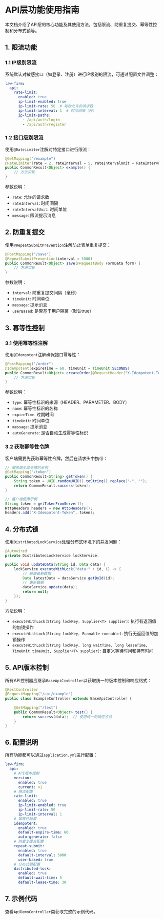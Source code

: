 # API层功能使用指南

本文档介绍了API层的核心功能及其使用方法，包括限流、防重复提交、幂等性控制和分布式锁等。

## 1. 限流功能

### 1.1 IP级别限流

系统默认对敏感接口（如登录、注册）进行IP级别的限流，可通过配置文件调整：

```yaml
law-firm:
  api:
    rate-limit:
      enabled: true
      ip-limit-enabled: true
      ip-limit-rate: 50  # 每秒允许的请求数
      ip-limit-interval: 1  # 时间间隔（秒）
      ip-limit-paths:
        - /api/auth/login
        - /api/auth/register
```

### 1.2 接口级别限流

使用`@RateLimiter`注解对特定接口进行限流：

```java
@GetMapping("/example")
@RateLimiter(rate = 2, rateInterval = 5, rateIntervalUnit = RateIntervalUnit.SECONDS)
public CommonResult<Object> example() {
    // 方法实现
}
```

参数说明：
- `rate`: 允许的请求数
- `rateInterval`: 时间间隔
- `rateIntervalUnit`: 时间单位
- `message`: 限流提示消息

## 2. 防重复提交

使用`@RepeatSubmitPrevention`注解防止表单重复提交：

```java
@PostMapping("/save")
@RepeatSubmitPrevention(interval = 5000)
public CommonResult<Object> save(@RequestBody FormData form) {
    // 方法实现
}
```

参数说明：
- `interval`: 防重复提交间隔（毫秒）
- `timeUnit`: 时间单位
- `message`: 提示消息
- `userBased`: 是否基于用户隔离（默认true）

## 3. 幂等性控制

### 3.1 使用幂等性注解

使用`@Idempotent`注解确保接口幂等性：

```java
@PostMapping("/order")
@Idempotent(expireTime = 60, timeUnit = TimeUnit.SECONDS)
public CommonResult<Object> createOrder(@RequestHeader("X-Idempotent-Token") String token) {
    // 方法实现
}
```

参数说明：
- `type`: 幂等性标识的来源（HEADER、PARAMETER、BODY）
- `name`: 幂等性标识的名称
- `expireTime`: 过期时间
- `timeUnit`: 时间单位
- `message`: 提示消息
- `autoGenerate`: 是否自动生成幂等性标识

### 3.2 获取幂等性令牌

客户端需要先获取幂等性令牌，然后在请求头中携带：

```java
// 服务端生成令牌的示例
@GetMapping("/token")
public CommonResult<String> getToken() {
    String token = UUID.randomUUID().toString().replace("-", "");
    return CommonResult.success(token);
}

// 客户端使用示例
String token = getTokenFromServer();
HttpHeaders headers = new HttpHeaders();
headers.add("X-Idempotent-Token", token);
```

## 4. 分布式锁

使用`DistributedLockService`处理分布式环境下的并发问题：

```java
@Autowired
private DistributedLockService lockService;

public void updateData(String id, Data data) {
    lockService.executeWithLock("data:" + id, () -> {
        // 获取最新数据
        Data latestData = dataService.getById(id);
        // 更新数据
        dataService.update(data);
        return null;
    });
}
```

方法说明：
- `executeWithLock(String lockKey, Supplier<T> supplier)`: 执行有返回值的加锁操作
- `executeWithLock(String lockKey, Runnable runnable)`: 执行无返回值的加锁操作
- `executeWithLock(String lockKey, long waitTime, long leaseTime, TimeUnit timeUnit, Supplier<T> supplier)`: 自定义等待时间和持有时间

## 5. API版本控制

所有API控制器应继承`BaseApiController`以获取统一的版本控制和响应格式：

```java
@RestController
@RequestMapping("/api/example")
public class ExampleController extends BaseApiController {
    
    @GetMapping("/test")
    public CommonResult<Object> test() {
        return success(data);  // 使用统一的响应方法
    }
}
```

## 6. 配置说明

所有功能都可以通过`application.yml`进行配置：

```yaml
law-firm:
  api:
    # API版本控制
    version:
      enabled: true
      current: v1
    # 限流配置
    rate-limit:
      enabled: true
      ip-limit-enabled: true
      ip-limit-rate: 50
      ip-limit-interval: 1
    # 幂等性配置
    idempotent:
      enabled: true
      default-expire-time: 60
      auto-generate: false
    # 防重复提交配置
    repeat-submit:
      enabled: true
      default-interval: 5000
      user-based: true
    # 分布式锁配置
    distributed-lock:
      enabled: true
      default-wait-time: 5
      default-lease-time: 30
```

## 7. 示例代码

查看`ApiDemoController`类获取完整的示例代码。 